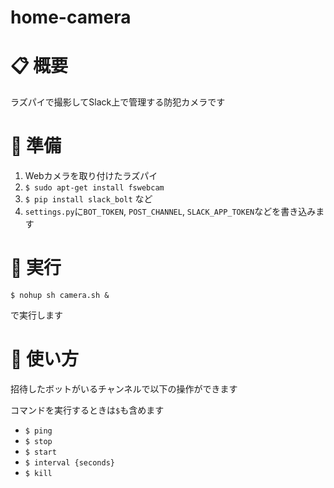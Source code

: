 # home-camera

# 📋 概要

ラズパイで撮影してSlack上で管理する防犯カメラです

# 🎒 準備

1. Webカメラを取り付けたラズパイ
2. `$ sudo apt-get install fswebcam`
3. `$ pip install slack_bolt` など
4. `settings.py`に`BOT_TOKEN`, `POST_CHANNEL`, `SLACK_APP_TOKEN`などを書き込みます


# 🎥 実行
```
$ nohup sh camera.sh &
```

で実行します

# 🧮 使い方

招待したボットがいるチャンネルで以下の操作ができます

コマンドを実行するときは`$`も含めます

- `$ ping`
- `$ stop`
- `$ start`
- `$ interval {seconds}`
- `$ kill`




